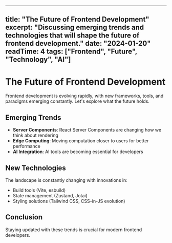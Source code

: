 
---
title: "The Future of Frontend Development"
excerpt: "Discussing emerging trends and technologies that will shape the future of frontend development."
date: "2024-01-20"
readTime: 4
tags: ["Frontend", "Future", "Technology", "AI"]
---

# The Future of Frontend Development

Frontend development is evolving rapidly, with new frameworks, tools, and paradigms emerging constantly. Let's explore what the future holds.

## Emerging Trends

- **Server Components**: React Server Components are changing how we think about rendering
- **Edge Computing**: Moving computation closer to users for better performance
- **AI Integration**: AI tools are becoming essential for developers

## New Technologies

The landscape is constantly changing with innovations in:
- Build tools (Vite, esbuild)
- State management (Zustand, Jotai)
- Styling solutions (Tailwind CSS, CSS-in-JS evolution)

## Conclusion

Staying updated with these trends is crucial for modern frontend developers.

